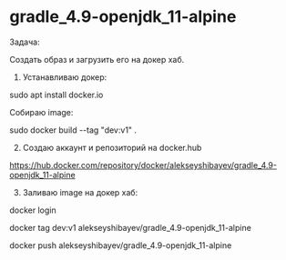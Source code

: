 # gradle_4.9-openjdk_11-alpine

Задача: 

Cоздать образ и загрузить его на докер хаб.

1. Устанавливаю докер:

sudo apt install docker.io

Собираю image:

sudo docker build --tag "dev:v1" .

2. Создаю аккаунт и репозиторий на docker.hub

https://hub.docker.com/repository/docker/alekseyshibayev/gradle_4.9-openjdk_11-alpine

3. Заливаю image на докер хаб:

docker login

docker tag dev:v1 alekseyshibayev/gradle_4.9-openjdk_11-alpine

docker push alekseyshibayev/gradle_4.9-openjdk_11-alpine
